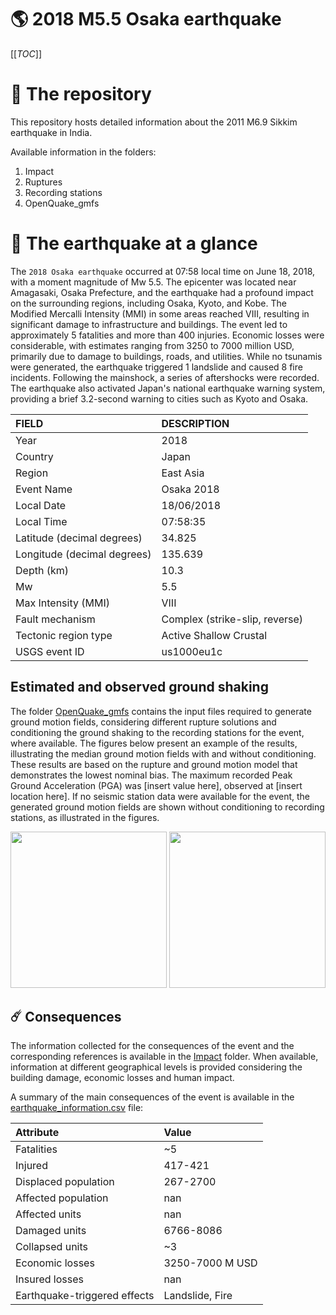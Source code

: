 # 🌎 2018 M5.5 Osaka earthquake
[[_TOC_]]

# 📂 The repository

This repository hosts detailed information about the 2011 M6.9 Sikkim earthquake in India.

Available information in the folders:

1. Impact
2. Ruptures
3. Recording stations
4. OpenQuake_gmfs


# 🚀 The earthquake at a glance 

The `2018 Osaka earthquake` occurred at 07:58 local time on June 18, 2018, with a moment magnitude of Mw 5.5. The epicenter was located near Amagasaki, Osaka Prefecture, and the earthquake had a profound impact on the surrounding regions, including Osaka, Kyoto, and Kobe. The Modified Mercalli Intensity (MMI) in some areas reached VIII, resulting in significant damage to infrastructure and buildings. The event led to approximately 5 fatalities and more than 400 injuries. Economic losses were considerable, with estimates ranging from 3250 to 7000 million USD, primarily due to damage to buildings, roads, and utilities. While no tsunamis were generated, the earthquake triggered 1 landslide and caused 8 fire incidents. Following the mainshock, a series of aftershocks were recorded. The earthquake also activated Japan's national earthquake warning system, providing a brief 3.2-second warning to cities such as Kyoto and Osaka.

| FIELD | DESCRIPTION |
|:-------|:-------------|
| Year | 2018 |
| Country | Japan |
| Region | East Asia |
| Event Name | Osaka 2018 |
| Local Date | 18/06/2018 |
| Local Time | 07:58:35 |
| Latitude (decimal degrees) | 34.825 |
| Longitude (decimal degrees) | 135.639 |
| Depth (km) | 10.3 |
| Mw | 5.5 |
| Max Intensity (MMI) | VIII |
| Fault mechanism | Complex (strike-slip, reverse) |
| Tectonic region type | Active Shallow Crustal |
| USGS event ID | us1000eu1c |

## Estimated and observed ground shaking

The folder [OpenQuake_gmfs](./OpenQuake_gmfs/) contains the input files required to generate ground motion fields, considering different rupture solutions and conditioning the ground shaking to the recording stations for the event, where available. The figures below present an example of the results, illustrating the median ground motion fields with and without conditioning. These results are based on the rupture and ground motion model that demonstrates the lowest nominal bias. The maximum recorded Peak Ground Acceleration (PGA) was [insert value here], observed at [insert location here]. If no seismic station data were available for the event, the generated ground motion fields are shown without conditioning to recording stations, as illustrated in the figures.

<img src="./OpenQuake_gmfs/median_gmf_stations_none.png" height="250">
<img src="./OpenQuake_gmfs/median_gmf_stations_seismic.png" height="250">

## ☄️ Consequences

The information collected for the consequences of the event and the corresponding references is available in the [Impact](./Impact) folder. When available, information at different geographical levels is provided considering the building damage, economic losses and human impact.

A summary of the main consequences of the event is available in the [earthquake_information.csv](./earthquake_information.csv) file:

| Attribute | Value |
|:-------|:-------------|
| Fatalities | ~5 |
| Injured | 417-421 |
| Displaced population | 267-2700 |
| Affected population | nan |
| Affected units | nan |
| Damaged units | 6766-8086  |
| Collapsed units | ~3  |
| Economic losses | 3250-7000 M USD |
| Insured losses | nan |
| Earthquake-triggered effects | Landslide, Fire |
